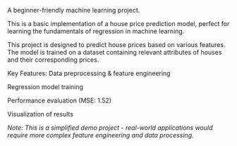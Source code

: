 A beginner-friendly machine learning project.

This is a basic implementation of a house price prediction model, perfect for learning the fundamentals of regression in machine learning.

This project is designed to predict house prices based on various features. The model is trained on a dataset containing relevant attributes of houses and their corresponding prices. 

Key Features:
Data preprocessing & feature engineering

Regression model training

Performance evaluation (MSE: 1.52)

Visualization of results

_Note: This is a simplified demo project - real-world applications would require more complex feature engineering and data processing._
